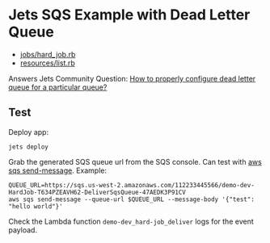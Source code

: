 # Jets SQS Example with Dead Letter Queue

* [jobs/hard_job.rb](app/jobs/hard_job.rb)
* [resources/list.rb](app/shared/resources/list.rb)

Answers Jets Community Question: [How to properly configure dead letter queue for a particular queue?](https://community.rubyonjets.com/t/how-to-properly-configure-dead-letter-queue-for-a-particular-queue/302)


## Test

Deploy app:

    jets deploy

Grab the generated SQS queue url from the SQS console. Can test with [aws sqs send-message](https://docs.aws.amazon.com/cli/latest/reference/sqs/send-message.html). Example:

    QUEUE_URL=https://sqs.us-west-2.amazonaws.com/112233445566/demo-dev-HardJob-T634PZEAVH62-DeliverSqsQueue-47AEDK3P91CV
    aws sqs send-message --queue-url $QUEUE_URL --message-body '{"test": "hello world"}'

Check the Lambda function `demo-dev_hard-job_deliver` logs for the event payload.

